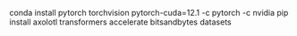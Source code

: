 conda install pytorch torchvision pytorch-cuda=12.1 -c pytorch -c nvidia
pip install axolotl transformers accelerate bitsandbytes datasets
